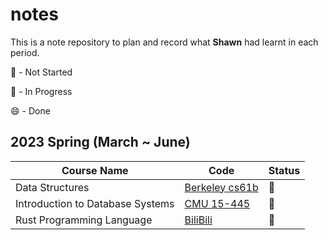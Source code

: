 # notes
This is a note repository to plan and record what **Shawn** had learnt in each period.

🤡 - Not Started

🤯 - In Progress

😄 - Done

## 2023 Spring (March ~ June)

| Course Name                      | Code                                                     | Status |
| -------------------------------- | -------------------------------------------------------- | ------ |
| Data Structures                  | [Berkeley cs61b](https://sp21.datastructur.es/)          | 🤯      |
| Introduction to Database Systems | [CMU 15-445](https://15445.courses.cs.cmu.edu/fall2022/) | 🤯      |
| Rust Programming Language        |      [BiliBili](https://www.bilibili.com/video/BV1hp4y1k7SV/?spm_id_from=333.337.search-card.all.click&vd_source=8bfc362662d9e1c42d3208e8dffbb371)                                                    | 🤯      |


